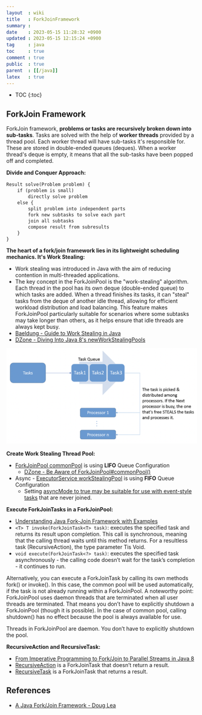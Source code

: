 ```yaml
---
layout  : wiki
title   : ForkJoinFramework
summary : 
date    : 2023-05-15 11:28:32 +0900
updated : 2023-05-15 12:15:24 +0900
tag     : java
toc     : true
comment : true
public  : true
parent  : [[/java]]
latex   : true
---
```

* TOC
{:toc}

## ForkJoin Framework

ForkJoin framework, __problems or tasks are recursively broken down into sub-tasks__.
Tasks are solved with the help of __worker threads__ provided by a thread pool.
Each worker thread will have sub-tasks it's responsible for. These are stored in double-ended queues (deques).
When a worker thread's deque is empty, it means that all the sub-tasks have been popped off and completed.

__Divide and Conquer Approach:__

```
Result solve(Problem problem) {
    if (problem is small)
        directly solve problem
    else {
        split problem into independent parts
        fork new subtasks to solve each part
        join all subtasks
        compose result from subresults
    }
}
```

__The heart of a fork/join framework lies in its lightweight
scheduling mechanics. It's Work Stealing:__
- Work stealing was introduced in Java with the aim of reducing contention in multi-threaded applications.
- The key concept in the ForkJoinPool is the "work-stealing" algorithm. Each thread in the pool has its own deque (double-ended queue) to which tasks are added. When a thread finishes its tasks, it can "steal" tasks from the deque of another idle thread, allowing for efficient workload distribution and load balancing. This feature makes ForkJoinPool particularly suitable for scenarios where some subtasks may take longer than others, as it helps ensure that idle threads are always kept busy.
- [Baeldung - Guide to Work Stealing in Java](https://www.baeldung.com/java-work-stealing)
- [DZone - Diving Into Java 8's newWorkStealingPools](https://dzone.com/articles/diving-into-java-8s-newworkstealingpools)

![](/resource/wiki/java-forkjoinframework/workstealing.png)

__Create Work Stealing Thread Pool:__
- [ForkJoinPool commonPool](https://docs.oracle.com/javase/8/docs/api/java/util/concurrent/ForkJoinPool.html) is using __LIFO__ Queue Configuration
  - [DZone - Be Aware of ForkJoinPool#commonPool()](https://dzone.com/articles/be-aware-of-forkjoinpoolcommonpool)
- Async - [ExecutorService workStealingPool](https://docs.oracle.com/javase/8/docs/api/java/util/concurrent/Executors.html#newWorkStealingPool--) is using __FIFO__ Queue Configuration
  - Setting [asyncMode to true may be suitable for use with event-style tasks](https://docs.oracle.com/en/java/javase/17/docs/api/java.base/java/util/concurrent/ForkJoinPool.html) that are never joined.

__Execute ForkJoinTasks in a ForkJoinPool:__
- [Understanding Java Fork-Join Framework with Examples](https://wwconfirmedw.codejava.net/java-core/concurrency/understanding-java-fork-join-framework-with-examples)
- `<T> T invoke(ForkJoinTask<T> task)`: executes the specified task and returns its result upon completion. This call is synchronous, meaning that the calling thread waits until this method returns. For a resultless task (RecursiveAction), the type parameter Tis Void.
- `void execute(ForkJoinTask<?> task)`: executes the specified task asynchronously - the calling code doesn’t wait for the task’s completion - it continues to run.

Alternatively, you can execute a ForkJoinTask by calling its own methods fork() or invoke(). In this case, the common pool will be used automatically, if the task is not already running within a ForkJoinPool.
A noteworthy point: ForkJoinPool uses daemon threads that are terminated when all user threads are terminated. That means you don’t have to explicitly shutdown a ForkJoinPool (though it is possible). In the case of common pool, calling shutdown() has no effect because the pool is always available for use.

Threads in ForkJoinPool are daemon. You don’t have to explicitly shutdown the pool.

__RecursiveAction and RecursiveTask:__
- [From Imperative Programming to Fork/Join to Parallel Streams in Java 8](https://www.infoq.com/articles/forkjoin-to-parallel-streams/)
- [RecursiveAction](https://docs.oracle.com/javase/8/docs/api/java/util/concurrent/RecursiveAction.html) is a ForkJoinTask that doesn’t return a result.
- [RecursiveTask](https://docs.oracle.com/javase/8/docs/api/java/util/concurrent/RecursiveTask.html) is a ForkJoinTask that returns a result.

## References

- [A Java Fork/Join Framework - Doug Lea](https://gee.cs.oswego.edu/dl/papers/fj.pdf)
